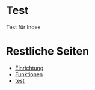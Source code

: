 # Test
Test für Index

# Restliche Seiten

- [Einrichtung](setup.md)
- [Funktionen](features.md)
- [test](test.md)

